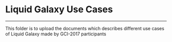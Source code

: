 # Liquid Galaxy Use Cases
---
This folder is to upload the documents which describes different use cases of Liquid Galaxy made by GCI-2017 participants

